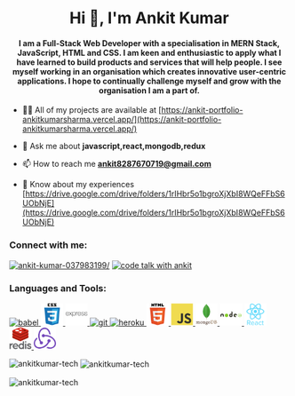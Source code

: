 <h1 align="center">Hi 👋, I'm Ankit Kumar</h1>
<h4 align="center">I am a Full-Stack Web Developer with a specialisation in MERN Stack, JavaScript, HTML and CSS. I am keen and enthusiastic to apply what I have learned to build products and services that will help people. I see myself working in an organisation  which creates innovative user-centric applications. I hope to continually challenge myself and grow with the organisation I am a part of.</h4>

- 👨‍💻 All of my projects are available at [https://ankit-portfolio-ankitkumarsharma.vercel.app/](https://ankit-portfolio-ankitkumarsharma.vercel.app/)

- 💬 Ask me about **javascript,react,mongodb,redux**

- 📫 How to reach me **ankit8287670719@gmail.com**

- 📄 Know about my experiences [https://drive.google.com/drive/folders/1rIHbr5o1bgroXjXbI8WQeFFbS6UObNjE](https://drive.google.com/drive/folders/1rIHbr5o1bgroXjXbI8WQeFFbS6UObNjE)

<h3 align="left">Connect with me:</h3>
<p align="left">
<a href="https://linkedin.com/in/ankit-kumar-037983199/" target="blank"><img align="center" src="https://raw.githubusercontent.com/rahuldkjain/github-profile-readme-generator/master/src/images/icons/Social/linked-in-alt.svg" alt="ankit-kumar-037983199/" height="30" width="40" /></a>
<a href="https://www.youtube.com/c/code talk with ankit" target="blank"><img align="center" src="https://raw.githubusercontent.com/rahuldkjain/github-profile-readme-generator/master/src/images/icons/Social/youtube.svg" alt="code talk with ankit" height="30" width="40" /></a>
</p>

<h3 align="left">Languages and Tools:</h3>
<p align="left"> <a href="https://babeljs.io/" target="_blank" rel="noreferrer"> <img src="https://www.vectorlogo.zone/logos/babeljs/babeljs-icon.svg" alt="babel" width="40" height="40"/> </a> <a href="https://www.w3schools.com/css/" target="_blank" rel="noreferrer"> <img src="https://raw.githubusercontent.com/devicons/devicon/master/icons/css3/css3-original-wordmark.svg" alt="css3" width="40" height="40"/> </a> <a href="https://expressjs.com" target="_blank" rel="noreferrer"> <img src="https://raw.githubusercontent.com/devicons/devicon/master/icons/express/express-original-wordmark.svg" alt="express" width="40" height="40"/> </a> <a href="https://git-scm.com/" target="_blank" rel="noreferrer"> <img src="https://www.vectorlogo.zone/logos/git-scm/git-scm-icon.svg" alt="git" width="40" height="40"/> </a> <a href="https://heroku.com" target="_blank" rel="noreferrer"> <img src="https://www.vectorlogo.zone/logos/heroku/heroku-icon.svg" alt="heroku" width="40" height="40"/> </a> <a href="https://www.w3.org/html/" target="_blank" rel="noreferrer"> <img src="https://raw.githubusercontent.com/devicons/devicon/master/icons/html5/html5-original-wordmark.svg" alt="html5" width="40" height="40"/> </a> <a href="https://developer.mozilla.org/en-US/docs/Web/JavaScript" target="_blank" rel="noreferrer"> <img src="https://raw.githubusercontent.com/devicons/devicon/master/icons/javascript/javascript-original.svg" alt="javascript" width="40" height="40"/> </a> <a href="https://www.mongodb.com/" target="_blank" rel="noreferrer"> <img src="https://raw.githubusercontent.com/devicons/devicon/master/icons/mongodb/mongodb-original-wordmark.svg" alt="mongodb" width="40" height="40"/> </a> <a href="https://nodejs.org" target="_blank" rel="noreferrer"> <img src="https://raw.githubusercontent.com/devicons/devicon/master/icons/nodejs/nodejs-original-wordmark.svg" alt="nodejs" width="40" height="40"/> </a> <a href="https://reactjs.org/" target="_blank" rel="noreferrer"> <img src="https://raw.githubusercontent.com/devicons/devicon/master/icons/react/react-original-wordmark.svg" alt="react" width="40" height="40"/> </a> <a href="https://redis.io" target="_blank" rel="noreferrer"> <img src="https://raw.githubusercontent.com/devicons/devicon/master/icons/redis/redis-original-wordmark.svg" alt="redis" width="40" height="40"/> </a> <a href="https://redux.js.org" target="_blank" rel="noreferrer"> <img src="https://raw.githubusercontent.com/devicons/devicon/master/icons/redux/redux-original.svg" alt="redux" width="40" height="40"/> </a> </p>

<p><img align="left" src="https://github-readme-stats.vercel.app/api/top-langs?username=ankitkumar-tech&show_icons=true&locale=en&layout=compact" alt="ankitkumar-tech" /></p>

<p>&nbsp;<img align="center" src="https://github-readme-stats.vercel.app/api?username=ankitkumar-tech&show_icons=true&locale=en" alt="ankitkumar-tech" /></p>

<p><img align="center" src="https://github-readme-streak-stats.herokuapp.com/?user=ankitkumar-tech&" alt="ankitkumar-tech" /></p>
